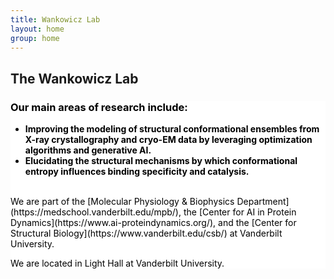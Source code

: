 ```yaml
---
title: Wankowicz Lab
layout: home
group: home
---
```


## The Wankowicz Lab
<div class="row" style="background-color: white; color: black;">





### Our main areas of research include:
- **Improving the modeling of structural conformational ensembles from X-ray crystallography and cryo-EM data by leveraging optimization algorithms and generative AI.**
- **Elucidating the structural mechanisms by which conformational entropy influences binding specificity and catalysis.**

<br>
We are part of the [Molecular Physiology & Biophysics Department](https://medschool.vanderbilt.edu/mpb/), the [Center for AI in Protein Dynamics](https://www.ai-proteindynamics.org/), and the [Center for Structural Biology](https://www.vanderbilt.edu/csb/) at Vanderbilt University.


We are located in Light Hall at Vanderbilt University.
